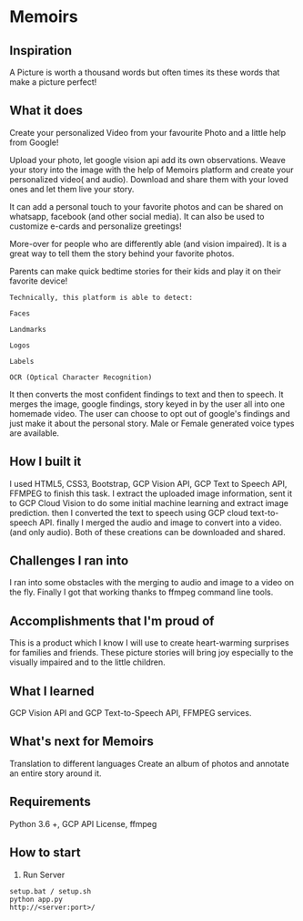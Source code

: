 # Memoirs

## Inspiration
A Picture is worth a thousand words but often times its these words that make a picture perfect!

## What it does
Create your personalized Video from your favourite Photo and a little help from Google!

Upload your photo, let google vision api add its own observations. Weave your story into the image with the help of Memoirs platform and create your personalized video( and audio).
Download and share them with your loved ones and let them live your story.

It can add a personal touch to your favorite photos and can be shared on whatsapp, facebook (and other social media). It can also be used to customize e-cards and personalize greetings!

More-over for people who are differently able (and vision impaired). It is a great way to tell them the story behind your favorite photos.

Parents can make quick bedtime stories for their kids and play it on their favorite device!

```
Technically, this platform is able to detect:

Faces

Landmarks

Logos

Labels

OCR (Optical Character Recognition)
```

It then converts the most confident findings to text and then to speech. It merges the image, google findings, story keyed in by the user all into one homemade video. The user can choose to opt out of google's findings and just make it about the personal story. Male or Female generated voice types are available.


## How I built it
I used HTML5, CSS3, Bootstrap, GCP Vision API, GCP Text to Speech API, FFMPEG to finish this task.
I extract the uploaded image information, sent it to GCP Cloud Vision to do some initial machine learning and extract image prediction.
then I converted the text to speech using GCP cloud text-to-speech API. 
finally I merged the audio and image to convert into a video. (and only audio). Both of these creations can be downloaded and shared.
 

## Challenges I ran into
I ran into some obstacles with the merging to audio and image to a video on the fly. Finally I got that working thanks to ffmpeg command line tools.

## Accomplishments that I'm proud of
This is a product which I know I will use to create heart-warming surprises for families and friends. These picture stories will bring joy especially  to the visually impaired and to the little children. 

## What I learned
GCP Vision API and GCP Text-to-Speech API, FFMPEG services.

## What's next for Memoirs
Translation to different languages
Create an album of photos and annotate an entire story around it.


## Requirements

Python 3.6 +, GCP API License, ffmpeg

## How to start


1. Run Server

```
setup.bat / setup.sh
python app.py
http://<server:port>/
```

